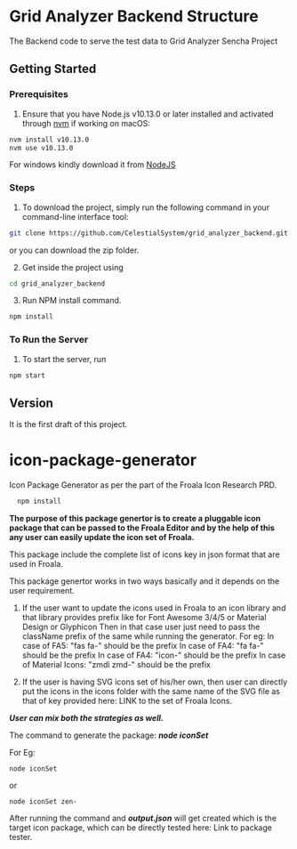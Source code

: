 # Grid Analyzer Backend Structure
The Backend code to serve the test data to Grid Analyzer Sencha Project


## Getting Started

### Prerequisites

1. Ensure that you have Node.js v10.13.0 or later installed and activated through [nvm](https://github.com/creationix/nvm) if working on macOS:

  ```sh
  nvm install v10.13.0
  nvm use v10.13.0
  ```

  For windows kindly download it from [NodeJS](https://nodejs.org/en/download/)

### Steps
1. To download the project, simply run the following command in your command-line interface tool:
  ```sh
  git clone https://github.com/CelestialSystem/grid_analyzer_backend.git
  ```
or you can download the zip folder.

2. Get inside the project using
  ```sh
  cd grid_analyzer_backend
  ```

3. Run NPM install command.
  ```sh
  npm install
  ```

### To Run the Server

1. To start the server, run
  ```sh
  npm start
  ```

## Version
It is the first draft of this project.


# icon-package-generator
Icon Package Generator as per the part of the Froala Icon Research PRD.

  ```sh
    npm install
  ```


__The purpose of this package genertor is to create a pluggable icon package that can be passed to the Froala Editor and by the help of this any user can easily update the icon set of Froala.__

This package include the complete list of icons key in json format that are used in Froala.

This package genertor works in two ways basically and it depends on the user requirement.
1. If the user want to update the icons used in Froala to an icon library and that library provides prefix like for Font Awesome 3/4/5 or Material Design or Glyphicon
Then in that case user just need to pass the className prefix of the same while running the generator. For eg:
In case of FA5: "fas fa-" should be the prefix
In case of FA4: "fa fa-" should be the prefix
In case of FA4: "icon-" should be the prefix
In case of Material Icons: "zmdi zmd-" should be the prefix

2. If the user is having SVG icons set of his/her own, then user can directly put the icons in the icons folder with the same name of the SVG file as that of key provided here: LINK to the set of Froala Icons.

___User can mix both the strategies as well.___

The command to generate the package:
___node iconSet <Prefix if any>___

For Eg: 
```
node iconSet
```
or
```
node iconSet zen-
```

After running the command and ___output.json___ will get created which is the target icon package, 
which can be directly tested here: Link to package tester.
